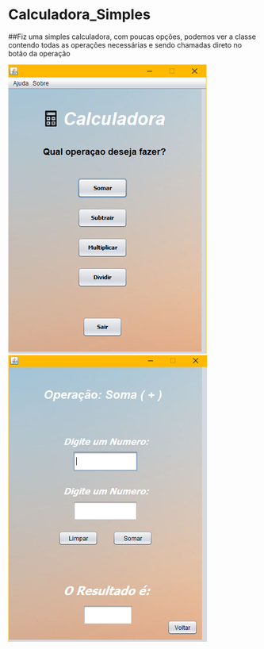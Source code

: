 # Calculadora_Simples

##Fiz uma simples calculadora, com poucas opções, podemos ver a classe contendo todas as operações necessárias e sendo chamadas direto no botão da  operação

![Interface](https://github.com/Mathprestes/Calculadora_Simples/blob/master/1.png)
![Interface2](https://github.com/Mathprestes/Calculadora_Simples/blob/master/2.png)
